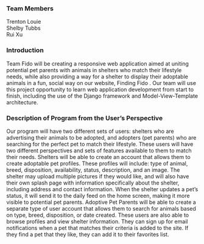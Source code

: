 ### Team Members
Trenton Louie  
Shelby Tubbs  
Rui Xu

### Introduction
  Team Fido will be creating a responsive web application aimed at uniting potential pet
parents with animals in shelters who match their lifestyle needs, while also providing a way for a
shelter to display their adoptable animals in a fun, social way on our website, Finding Fido . Our
team will use this project opportunity to learn web application development from start to finish,
including the use of the Django framework and Model-View-Template architecture.

### Description of Program from the User’s Perspective
  Our program will have two different sets of users: shelters who are advertising their
animals to be adopted, and adopters (pet parents) who are searching for the perfect pet to
match their lifestyle. These users will have two different perspectives and sets of features
available to them to match their needs.
  Shelters will be able to create an account that allows them to create adoptable pet
profiles. These profiles will include: type of animal, breed, disposition, availability, status,
description, and an image. The shelter may upload multiple pictures if they would like, and will
also have their own splash page with information specifically about the shelter, including
address and contact information. When the shelter updates a pet’s status, it will send it to the
daily feed on the home screen, making it more visible to potential pet parents.
  Adoptive Pet Parents will be able to create a separate type of user account that allows
them to search for animals based on type, breed, disposition, or date created. These users are
also able to browse profiles and view shelter information. They can sign up for email
notifications when a pet that matches their criteria is added to the site. If they find a pet that
they like, they can add it to their favorites list.
